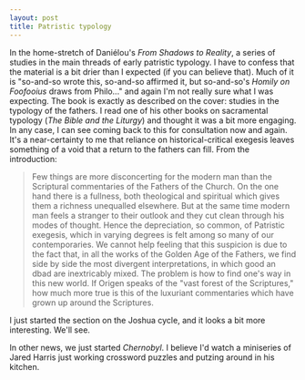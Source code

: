```yaml
---
layout: post
title: Patristic typology
---
```


In the home-stretch of Daniélou's _From Shadows to Reality_, a series
of studies in the main threads of early patristic typology. I have to 
confess that the material is a bit drier than
I expected (if you can believe that). Much of it is "so-and-so wrote this,
so-and-so affirmed it, but so-and-so's _Homily on Foofooius_ draws from
Philo..." and again I'm not really sure what I was expecting. The book
is exactly as described on the cover: studies in the typology of the 
fathers. I read one of his other books on sacramental typology (_The
Bible and the Liturgy_) and thought it was a bit more engaging. In any 
case, I can see coming back to this for consultation now and again. It's 
a near-certainty to me that reliance on historical-critical exegesis 
leaves something of a void that a return to the fathers can fill. From
the introduction:

>Few things are more disconcerting for the modern man than the 
Scriptural commentaries of the Fathers of the Church. On the one hand
there is a fullness, both theological and spiritual which gives them
a richness unequalled elsewhere. But at the same time modern man feels
a stranger to their outlook and they cut clean through his modes of
thought. Hence the depreciation, so common, of Patristic exegesis, which 
in varying degrees is felt among so many of our contemporaries. We cannot
help feeling that this suspicion is due to the fact that, in all the works
of the Golden Age of the Fathers, we find side by side the most divergent
interpretations, in which good an dbad are inextricably mixed. The problem
is how to find one's way in this new world. If Origen speaks of the
"vast forest of the Scriptures," how much more true is this of the 
luxuriant commentaries which have grown up around the Scriptures.

I just started the section on the Joshua cycle, and it looks a bit more
interesting. We'll see. 

In other news, we just started _Chernobyl_. I believe I'd watch a miniseries
of Jared Harris just working crossword puzzles and putzing around in his kitchen.
